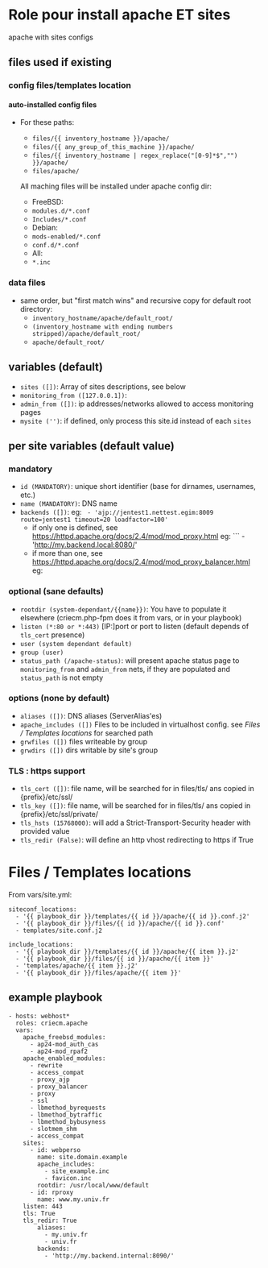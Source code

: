 # Role pour install apache ET sites

apache with sites configs

## files used if existing

### config files/templates location

#### auto-installed config files

  * For these paths:
    - `files/{{ inventory_hostname }}/apache/`
    - `files/{{ any_group_of_this_machine }}/apache/`
    - `files/{{ inventory_hostname | regex_replace("[0-9]*$","") }}/apache/`
    - `files/apache/`

    All maching files will be installed under apache config dir:
    * FreeBSD:
    - `modules.d/*.conf`
    - `Includes/*.conf`
    * Debian:
    - `mods-enabled/*.conf`
    - `conf.d/*.conf`
    * All:
    - `*.inc`

### data files
* same order, but "first match wins" and recursive copy for default root directory:
  - `inventory_hostname/apache/default_root/`
  - `(inventory_hostname with ending numbers stripped)/apache/default_root/`
  - `apache/default_root/`

## variables (default)

* `sites ([])`:
  Array of sites descriptions, see below
* `monitoring_from ([127.0.0.1])`:
* `admin_from ([])`:
  ip addresses/networks allowed to access monitoring pages
* `mysite ('')`:
  if defined, only process this site.id instead of each `sites`

## per site variables (default value)

### mandatory
* `id (MANDATORY)`:
  unique short identifier (base for dirnames, usernames, etc.)
* `name (MANDATORY)`:
  DNS name
* `backends ([])`:
  eg: ``` - 'ajp://jentest1.nettest.egim:8009 route=jentest1 timeout=20 loadfactor=100'```
  - if only one is defined, see https://httpd.apache.org/docs/2.4/mod/mod_proxy.html 
    eg: ``` - 'http://my.backend.local:8080/'
  - if more than one, see https://httpd.apache.org/docs/2.4/mod/mod_proxy_balancer.html
    eg: 

### optional (sane defaults)
* `rootdir (system-dependant/{{name}})`:
  You have to populate it elsewhere (criecm.php-fpm does it from vars, or in your playbook)
* `listen (*:80 or *:443)`
  [IP:]port or port to listen (default depends of `tls_cert` presence)
* `user (system dependant default)`
* `group (user)`
* `status_path (/apache-status)`:
  will present apache status page to `monitoring_from` and `admin_from` nets, if they are populated
  and `status_path` is not empty

### options (none by default)
* `aliases ([])`:
  DNS aliases (ServerAlias'es)
* `apache_includes ([])`
  Files to be included in virtualhost config.
  see *Files / Templates locations* for searched path
* `grwfiles ([])`
  files writeable by group
* `grwdirs ([])`
  dirs writable by site's group

### TLS : https support
* `tls_cert ([])`:
  file name, will be searched for in files/tls/ ans copied in {prefix}/etc/ssl/
* `tls_key ([])`:
  file name, will be searched for in files/tls/ ans copied in {prefix}/etc/ssl/private/
* `tls_hsts (15768000)`:
  will add a Strict-Transport-Security header with provided value
* `tls_redir (False)`:
  will define an http vhost redirecting to https if True

# Files / Templates locations
From vars/site.yml:
```
siteconf_locations:
  - '{{ playbook_dir }}/templates/{{ id }}/apache/{{ id }}.conf.j2'
  - '{{ playbook_dir }}/files/{{ id }}/apache/{{ id }}.conf'
  - templates/site.conf.j2

include_locations:
  - '{{ playbook_dir }}/templates/{{ id }}/apache/{{ item }}.j2'
  - '{{ playbook_dir }}/files/{{ id }}/apache/{{ item }}'
  - 'templates/apache/{{ item }}.j2'
  - '{{ playbook_dir }}/files/apache/{{ item }}'
```

## example playbook
```
- hosts: webhost*
  roles: criecm.apache
  vars:
    apache_freebsd_modules:
      - ap24-mod_auth_cas
      - ap24-mod_rpaf2
    apache_enabled_modules:
      - rewrite
      - access_compat
      - proxy_ajp
      - proxy_balancer
      - proxy
      - ssl
      - lbmethod_byrequests
      - lbmethod_bytraffic
      - lbmethod_bybusyness
      - slotmem_shm
      - access_compat
    sites:
      - id: webperso
        name: site.domain.example
        apache_includes:
          - site_example.inc
          - favicon.inc
        rootdir: /usr/local/www/default
      - id: rproxy
        name: www.my.univ.fr
	listen: 443
	tls: True
	tls_redir: True
        aliases:
          - my.univ.fr
          - univ.fr
        backends:
          - 'http://my.backend.internal:8090/'
```
